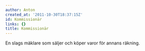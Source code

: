 ```yaml
---
author: Anton
created_at: '2011-10-30T18:37:15Z'
id: Kommissionär
links: {}
title: Kommissionär
---
```


En slags mäklare som säljer och köper varor för annans räkning.
